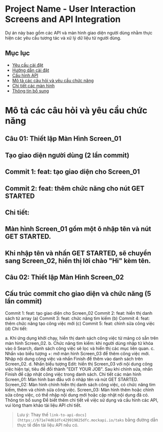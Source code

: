 # Project Name - User Interaction Screens and API Integration

Dự án này bao gồm các API và màn hình giao diện người dùng nhằm thực hiện các yêu cầu tương tác và xử lý dữ liệu từ người dùng.

## Mục lục

- [Yêu cầu cài đặt](#yêu-cầu-cài-đặt)
- [Hướng dẫn cài đặt](#hướng-dẫn-cài-đặt)
- [Cấu hình API](#cấu-hình-api)
- [Mô tả các câu hỏi và yêu cầu chức năng](#mô-tả-các-câu-hỏi-và-yêu-cầu-chức-năng)
- [Chi tiết các màn hình](#chi-tiết-các-màn-hình)
- [Thông tin bổ sung](#thông-tin-bổ-sung)

# Mô tả các câu hỏi và yêu cầu chức năng

## Câu 01: Thiết lập Màn Hình Screen_01
## Tạo giao diện người dùng (2 lần commit)
## Commit 1: feat: tạo giao diện cho Screen_01
## Commit 2: feat: thêm chức năng cho nút GET STARTED
## Chi tiết:
## Màn hình Screen_01 gồm một ô nhập tên và nút GET STARTED.
## Khi nhập tên và nhấn GET STARTED, sẽ chuyển sang Screen_02, hiển thị lời chào "Hi" kèm tên.
## Câu 02: Thiết lập Màn Hình Screen_02
## Cấu trúc commit cho giao diện và chức năng (5 lần commit)

Commit 1: feat: tạo giao diện cho Screen_02
Commit 2: feat: hiển thị danh sách từ array (a)
Commit 3: feat: chức năng tìm kiếm (b)
Commit 4: feat: thêm chức năng tạo công việc mới (c)
Commit 5: feat: chỉnh sửa công việc (d)
Chi tiết:

a. Khi ứng dụng khởi chạy, hiển thị danh sách công việc từ mảng có sẵn trên màn hình Screen_02.
b. Chức năng tìm kiếm: khi người dùng nhập từ khóa vào ô Search, danh sách công việc sẽ lọc và hiển thị các mục liên quan.
c. Nhấn vào biểu tượng +: mở màn hình Screen_03 để thêm công việc mới. Nhập nội dung công việc và nhấn Finish để thêm vào danh sách trên Screen_02.
d. Nhấn biểu tượng Edit: hiển thị Screen_03 với nội dung công việc hiện tại, tiêu đề đổi thành "EDIT YOUR JOB". Sau khi chỉnh sửa, nhấn Finish để cập nhật công việc trong danh sách.
Chi tiết các màn hình
Screen_01: Màn hình ban đầu với ô nhập tên và nút GET STARTED.
Screen_02: Màn hình chính hiển thị danh sách công việc, có chức năng tìm kiếm, thêm và chỉnh sửa công việc.
Screen_03: Màn hình thêm hoặc chỉnh sửa công việc, có thể nhập nội dung mới hoặc cập nhật nội dung đã có.
Thông tin bổ sung
Để biết thêm chi tiết về việc sử dụng và cấu hình các API, vui lòng tham khảo tài liệu API chi tiết.

> Lưu ý: Thay thế `link-to-api-docs](https://671e74d61dfc429919825dfc.mockapi.io/taks` bằng đường dẫn thực tế đến tài liệu API nếu có.
